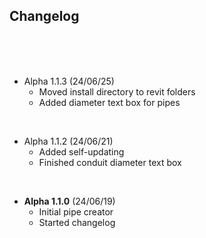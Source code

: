 ## Changelog

<br>
<br>
<br>

- Alpha 1.1.3 (24/06/25)
  - Moved install directory to revit folders
  - Added diameter text box for pipes

<br>

- Alpha 1.1.2 (24/06/21)
  - Added self-updating
  - Finished conduit diameter text box

<br>

- **Alpha 1.1.0** (24/06/19)
  - Initial pipe creator
  - Started changelog
